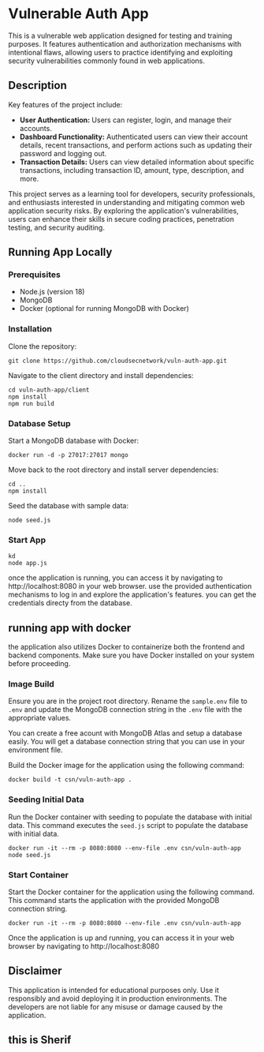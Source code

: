 # Vulnerable Auth App

This is a vulnerable web application designed for testing and training purposes. It features authentication and authorization mechanisms with intentional flaws, allowing users to practice identifying and exploiting security vulnerabilities commonly found in web applications.

## Description
Key features of the project include:
-  **User Authentication:** Users can register, login, and manage their accounts.
-  **Dashboard Functionality:** Authenticated users can view their account details, recent transactions, and perform actions such as updating their password and logging out.
-  **Transaction Details:** Users can view detailed information about specific transactions, including transaction ID, amount, type, description, and more.

This project serves as a learning tool for developers, security professionals, and enthusiasts interested in understanding and mitigating common web application security risks. By exploring the application's vulnerabilities, users can enhance their skills in secure coding practices, penetration testing, and security auditing.

## Running App Locally
 
### Prerequisites
- Node.js (version 18)
- MongoDB
- Docker (optional for running MongoDB with Docker)

### Installation
Clone the repository:
```
git clone https://github.com/cloudsecnetwork/vuln-auth-app.git
```
Navigate to the client directory and install dependencies:
```
cd vuln-auth-app/client
npm install
npm run build
```

### Database Setup
Start a MongoDB database with Docker:
```
docker run -d -p 27017:27017 mongo
```
Move back to the root directory and install server dependencies:
```
cd ..
npm install
```
Seed the database with sample data:
```
node seed.js
```
### Start App
```tils.feedkeys".run(2)
kd
node app.js
```
once the application is running, you can access it by navigating to http://localhost:8080 in your web browser. use the provided authentication mechanisms to log in and explore the application's features. you can get the credentials directy from the database.

## running app with docker
the application also utilizes Docker to containerize both the frontend and backend components. Make sure you have Docker installed on your system before proceeding.
 
### Image Build
Ensure you are in the project root directory. Rename the `sample.env` file to `.env` and update the MongoDB connection string in the `.env` file with the appropriate values. 

You can create a free acount with MongoDB Atlas and setup a database easily. You will get a database connection string that you can use in your environment file.

Build the Docker image for the application using the following command:
```
docker build -t csn/vuln-auth-app .
```

### Seeding Initial Data
Run the Docker container with seeding to populate the database with initial data. This command executes the `seed.js` script to populate the database with initial data.
```
docker run -it --rm -p 8080:8080 --env-file .env csn/vuln-auth-app node seed.js
```

### Start Container
Start the Docker container for the application using the following command. This command starts the application with the provided MongoDB connection string.
```
docker run -it --rm -p 8080:8080 --env-file .env csn/vuln-auth-app
```
Once the application is up and running, you can access it in your web browser by navigating to http://localhost:8080

## Disclaimer
This application is intended for educational purposes only. Use it responsibly and avoid deploying it in production environments. The developers are not liable for any misuse or damage caused by the application.

## this is Sherif
